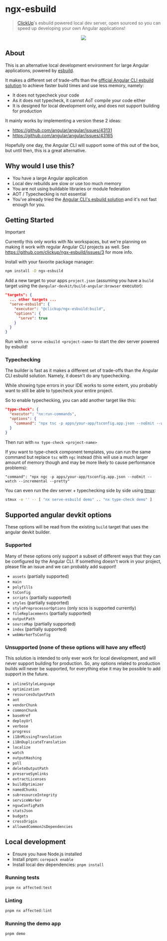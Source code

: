 # ngx-esbuild

> [ClickUp](https://clickup.com/)'s esbuild powered local dev server, open sourced so you can speed up developing your own Angular applications!

<div align="center">

<a href="https://clickup.com/careers/senior-frontend-engineer" target="_blank"><img src="https://i.imgur.com/0RWYhEB.jpg"></a>

</div>

## About

This is an alternative local development environment for large Angular applications, powered by [esbuild](https://esbuild.github.io/).

It makes a different set of trade-offs than the [official Angular CLI esbuild solution](https://angular.io/guide/esbuild) to achieve faster build times and use less memory, namely:

- It does not typecheck your code
- As it does not typecheck, it cannot AoT compile your code either
- It is designed for local development only, and does not support building for production

It mainly works by implementing a version these 2 ideas:

- https://github.com/angular/angular/issues/43131
- https://github.com/angular/angular/issues/43165

Hopefully one day, the Angular CLI will support some of this out of the box, but until then, this is a great alternative.

## Why would I use this?

- You have a large Angular application
- Local dev rebuilds are slow or use too much memory
- You are not using buildable libraries or module federation
- AOT / Typechecking is not essential
- You've already tried the [Angular CLI's esbuild solution](https://angular.io/guide/esbuild) and it's not fast enough for you.

## Getting Started

> [!IMPORTANT]  
> Currently this only works with Nx workspaces, but we're planning on making it work with regular Angular CLI projects as well. See https://github.com/clickup/ngx-esbuild/issues/3 for more info.

Install with your favorite package manager:

```bash
npm install -D ngx-esbuild
```

Add a new target to your apps `project.json` (assuming you have a `build` target using the `@angular-devkit/build-angular:browser` executor):

```json
"targets": {
  ... other targets ...
  "serve-esbuild": {
    "executor": "@clickup/ngx-esbuild:build",
    "options": {
      "serve": true
    }
  }
}
```

Run with `nx serve-esbuild <project-name>` to start the dev server powered by esbuild!

### Typechecking

The builder is fast as it makes a different set of trade-offs than the Angular CLI esbuild solution. Namely, it doesn't do any typechecking.

While showing type errors in your IDE works to some extent, you probably want to still be able to typecheck your entire project.

So to enable typechecking, you can add another target like this:

```json
"type-check": {
  "executor": "nx:run-commands",
  "options": {
    "command": "npx tsc -p apps/your-app/tsconfig.app.json --noEmit --watch --incremental --pretty"
  }
}
```

Then run with `nx type-check <project-name>`

If you want to type-check component templates, you can run the same command but replace `tsc` with `ngc` instead (this will use a much larger amount of memory though and may be more likely to cause performance problems):

```
"command": "npx ngc -p apps/your-app/tsconfig.app.json --noEmit --watch --incremental --pretty"
```

You can even run the dev server + typechecking side by side using [tmux](https://www.npmjs.com/package/stmux):

```bash
stmux -e '' -- [ "nx serve-esbuild demo" .. "nx type-check demo" ]
```

## Supported angular devkit options

These options will be read from the existing `build` target that uses the angular devkit builder.

### Supported

Many of these options only support a subset of different ways that they can be configured by the Angular CLI. If something doesn't work in your project, please file an issue and we can probably add support!

- `assets` (partially supported)
- `main`
- `polyfills`
- `tsConfig`
- `scripts` (partially supported)
- `styles` (partially supported)
- `stylePreprocessorOptions` (only scss is supported currently)
- `fileReplacements` (partially supported)
- `outputPath`
- `sourceMap` (partially supported)
- `index` (partially supported)
- `webWorkerTsConfig`

### Unsupported (none of these options will have any effect)

This solution is intended to only ever work for local development, and will never support building for production. So, any options related to production builds will never be supported, for everything else it may be possible to add support in the future.

- `inlineStyleLanguage`
- `optimization`
- `resourcesOutputPath`
- `aot`
- `vendorChunk`
- `commonChunk`
- `baseHref`
- `deployUrl`
- `verbose`
- `progress`
- `i18nMissingTranslation`
- `i18nDuplicateTranslation`
- `localize`
- `watch`
- `outputHashing`
- `poll`
- `deleteOutputPath`
- `preserveSymlinks`
- `extractLicenses`
- `buildOptimizer`
- `namedChunks`
- `subresourceIntegrity`
- `serviceWorker`
- `ngswConfigPath`
- `statsJson`
- `budgets`
- `crossOrigin`
- `allowedCommonJsDependencies`

## Local development

- Ensure you have Node.js installed
- Install pnpm: `corepack enable`
- Install local dev dependencies: `pnpm install`

### Running tests

```bash
pnpm nx affected:test
```

### Linting

```bash
pnpm nx affected:lint
```

### Running the demo app

```bash
pnpm demo
```
